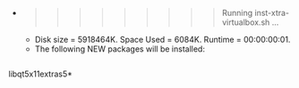 * >>>>>>>>> Running inst-xtra-virtualbox.sh ...
  * Disk size = 5918464K. Space Used = 6084K. Runtime = 00:00:00:01.
  * The following NEW packages will be installed:
  ```bash
libqt5x11extras5*
  ```
